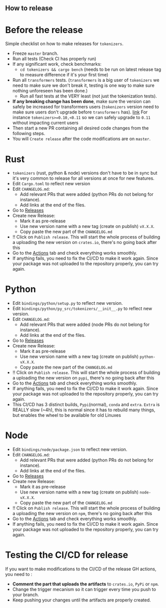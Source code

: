 ## How to release

# Before the release

Simple checklist on how to make releases for `tokenizers`.

- Freeze `master` branch.
- Run all tests (Check CI has properly run)
- If any significant work, check benchmarks:
  - `cd tokenizers && cargo bench` (needs to be run on latest release tag to measure difference if it's your first time)
- Run all `transformers` tests. (`transformers` is a big user of `tokenizers` we need
  to make sure we don't break it, testing is one way to make sure nothing unforeseen
  has been done.)
  - Run all fast tests at the VERY least (not just the tokenization tests).
- **If any breaking change has been done**, make sure the version can safely be increased for transformers users (`tokenizers` version need to make sure users don't upgrade before `transformers` has). [link](https://github.com/huggingface/transformers/blob/main/setup.py#L154)
  For instance `tokenizers>=0.10,<0.11` so we can safely upgrade to `0.11` without impacting
  current users
- Then start a new PR containing all desired code changes from the following steps.
- You will `Create release` after the code modifications are on `master`.

# Rust

- `tokenizers` (rust, python & node) versions don't have to be in sync but it's
  very common to release for all versions at once for new features.
- Edit `Cargo.toml` to reflect new version
- Edit `CHANGELOG.md`:
    - Add relevant PRs that were added (python PRs do not belong for instance).
    - Add links at the end of the files.
- Go to [Releases](https://github.com/huggingface/tokenizers/releases)
- Create new Release:
    - Mark it as pre-release
    - Use new version name with a new tag (create on publish) `vX.X.X`.
    - Copy paste the new part of the `CHANGELOG.md`
- !! Click on `Publish release`. This will start the whole process of building a uploading
  the new version on `crates.io`, there's no going back after this
- Go to the [Actions](https://github.com/huggingface/tokenizers/actions) tab and check everything works smoothly.
- If anything fails, you need to fix the CI/CD to make it work again. Since your package was not uploaded to the repository properly, you can try again.


# Python

- Edit `bindings/python/setup.py` to reflect new version.
- Edit `bindings/python/py_src/tokenizers/__init__.py` to reflect new version.
- Edit `CHANGELOG.md`:
    - Add relevant PRs that were added (node PRs do not belong for instance).
    - Add links at the end of the files.
- Go to [Releases](https://github.com/huggingface/tokenizers/releases)
- Create new Release:
    - Mark it as pre-release
    - Use new version name with a new tag (create on publish) `python-vX.X.X`.
    - Copy paste the new part of the `CHANGELOG.md`
- !! Click on `Publish release`. This will start the whole process of building a uploading
  the new version on `pypi`, there's no going back after this
- Go to the [Actions](https://github.com/huggingface/tokenizers/actions) tab and check everything works smoothly.
- If anything fails, you need to fix the CI/CD to make it work again. Since your package was not uploaded to the repository properly, you can try again.
- This CI/CD has 3 distinct builds, `Pypi`(normal), `conda` and `extra`. `Extra` is REALLY slow (~4h), this is normal since it has to rebuild many things, but enables the wheel to be available for old Linuxes

# Node

- Edit `bindings/node/package.json` to reflect new version.
- Edit `CHANGELOG.md`:
    - Add relevant PRs that were added (python PRs do not belong for instance).
    - Add links at the end of the files.
- Go to [Releases](https://github.com/huggingface/tokenizers/releases)
- Create new Release:
    - Mark it as pre-release
    - Use new version name with a new tag (create on publish) `node-vX.X.X`.
    - Copy paste the new part of the `CHANGELOG.md`
- !! Click on `Publish release`. This will start the whole process of building a uploading
  the new version on `npm`, there's no going back after this
- Go to the [Actions](https://github.com/huggingface/tokenizers/actions) tab and check everything works smoothly.
- If anything fails, you need to fix the CI/CD to make it work again. Since your package was not uploaded to the repository properly, you can try again.


# Testing the CI/CD for release


If you want to make modifications to the CI/CD of the release GH actions, you need
to : 
- **Comment the part that uploads the artifacts** to `crates.io`, `PyPi` or `npm`.
- Change the trigger mecanism so it can trigger every time you push to your branch.
- Keep pushing your changes until the artifacts are properly created.
